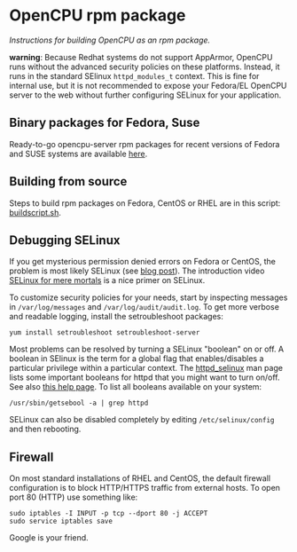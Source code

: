 # OpenCPU rpm package

*Instructions for building OpenCPU as an rpm package.*

**warning**: Because Redhat systems do not support AppArmor, OpenCPU runs without the advanced security policies on these platforms. Instead, it runs in the standard SElinux `httpd_modules_t` context. This is fine for internal use, but it is not recommended to expose your Fedora/EL OpenCPU server to the web without further configuring SELinux for your application.

## Binary packages for Fedora, Suse

Ready-to-go opencpu-server rpm packages for recent versions of Fedora and SUSE systems are available [here](http://software.opensuse.org/download.html?project=home:jeroenooms:opencpu-1.4&package=opencpu).

## Building from source

Steps to build rpm packages on Fedora, CentOS or RHEL are in this script: [buildscript.sh](buildscript.sh).

## Debugging SELinux

If you get mysterious permission denied errors on Fedora or CentOS, the problem is most likely SELinux (see [blog post](https://www.opencpu.org/posts/opencpu-fedora-centos/)). The introduction video [SELinux for mere mortals](http://www.redhat.com/resourcelibrary/videos/selinux-for-mere-mortals) is a nice primer on SELinux.

To customize security policies for your needs, start by inspecting messages in `/var/log/messages` and `/var/log/audit/audit.log`. To get more verbose and readable logging, install the setroubleshoot packages:

    yum install setroubleshoot setroubleshoot-server

Most problems can be resolved by turning a SELinux "boolean" on or off. A boolean in SElinux is the term for a global flag that enables/disables a particular privilege within a particular context. The [httpd_selinux](http://linux.die.net/man/8/httpd_selinux) man page lists some important booleans for httpd that you might want to turn on/off. See also [this help page](https://docs.fedoraproject.org/en-US/Fedora/19/html/Security_Guide/sect-Managing_Confined_Services-The_Apache_HTTP_Server.html). To list all booleans available on your system:

    /usr/sbin/getsebool -a | grep httpd

SELinux can also be disabled completely by editing `/etc/selinux/config` and then rebooting.

## Firewall

On most standard installations of RHEL and CentOS, the default firewall configuration is to block HTTP/HTTPS traffic from external hosts. To open port 80 (HTTP) use something like:

    sudo iptables -I INPUT -p tcp --dport 80 -j ACCEPT
    sudo service iptables save

Google is your friend.
